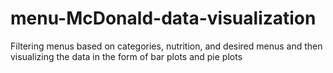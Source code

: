 # menu-McDonald-data-visualization
Filtering menus based on categories, nutrition, and desired menus and then visualizing the data in the form of bar plots and pie plots
